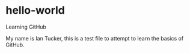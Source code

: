 # hello-world
Learning GitHub

My name is Ian Tucker, this is a test file to attempt to learn the basics of GitHub.
